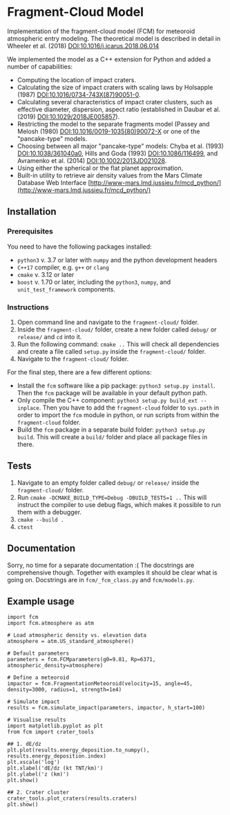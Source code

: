 # Fragment-Cloud Model

Implementation of the fragment-cloud model (FCM) for meteoroid atmospheric entry modeling.
The theoretical model is described in detail in Wheeler et al. (2018) [DOI:10.1016/j.icarus.2018.06.014](https://doi.org/10.1016/j.icarus.2018.06.014)

We implemented the model as a C++ extension for Python and added a number of capabilities:

* Computing the location of impact craters.
* Calculating the size of impact craters with scaling laws by Holsapple (1987) [DOI:10.1016/0734-743X(87)90051-0](https://doi.org/10.1016/0734-743X(87)90051-0).
* Calculating several characteristics of impact crater clusters, such as effective diameter, dispersion, aspect ratio (established in Daubar et al. (2019) [DOI:10.1029/2018JE005857](https://doi.org/10.1029/2018JE005857)).
* Restricting the model to the separate fragments model (Passey and Melosh (1980) [DOI:10.1016/0019-1035(80)90072-X](https://doi.org/10.1016/0019-1035(80)90072-X) or one of the "pancake-type" models.
* Choosing between all major "pancake-type" models: Chyba et al. (1993) [DOI:10.1038/361040a0](https://doi.org/10.1038/361040a0), Hills and Goda (1993) [DOI:10.1086/116499](https://doi.org/10.1086/116499), and Avramenko et al. (2014) [DOI:10.1002/2013JD021028](https://doi.org/10.1002/2013JD021028).
* Using either the spherical or the flat planet approximation.
* Built-in utility to retrieve air density values from the Mars Climate Database Web Interface [http://www-mars.lmd.jussieu.fr/mcd_python/](http://www-mars.lmd.jussieu.fr/mcd_python/)

## Installation

### Prerequisites

You need to have the following packages installed:

* `python3` v. 3.7 or later with `numpy` and the python development headers
* `C++17` compiler, e.g. `g++` or `clang`
* `cmake` v. 3.12 or later
* `boost` v. 1.70 or later, including the `python3`, `numpy`, and `unit_test_framework` components.

### Instructions

1. Open command line and navigate to the `fragment-cloud/` folder.
2. Inside the `fragment-cloud/` folder, create a new folder called `debug/` or `release/` and `cd` into it.
3. Run the following command: `cmake ..` This will check all dependencies and create a file called `setup.py` inside the `fragment-cloud/` folder.
4. Navigate to the `fragment-cloud/` folder.

For the final step, there are a few different options:

* Install the `fcm` software like a pip package: `python3 setup.py install`. Then the `fcm` package will be available in your default python path.
* Only compile the C++ component: `python3 setup.py build_ext --inplace`. Then you have to add the `fragment-cloud` folder to `sys.path` in order to import the `fcm` module in python, or run scripts from within the `fragment-cloud` folder.
* Build the `fcm` package in a separate build folder: `python3 setup.py build`. This will create a `build/` folder and place all package files in there.

## Tests

1. Navigate to an empty folder called `debug/` or `release/` inside the `fragment-cloud/` folder.
2. Run `cmake -DCMAKE_BUILD_TYPE=Debug -DBUILD_TESTS=1 ..` This will instruct the compiler to use debug flags, which makes it possible to run them with a debugger.
3. `cmake --build .`
4. `ctest`

## Documentation

Sorry, no time for a separate documentation :( The docstrings are comprehensive though. Together with examples it should be clear what is going on. Docstrings are in `fcm/_fcm_class.py` and `fcm/models.py`.

## Example usage

```python3
import fcm
import fcm.atmosphere as atm

# Load atmospheric density vs. elevation data
atmosphere = atm.US_standard_atmosphere()

# Default parameters
parameters = fcm.FCMparameters(g0=9.81, Rp=6371, atmospheric_density=atmosphere)

# Define a meteoroid
impactor = fcm.FragmentationMeteoroid(velocity=15, angle=45, density=3000, radius=1, strength=1e4)

# Simulate impact
results = fcm.simulate_impact(parameters, impactor, h_start=100)

# Visualise results
import matplotlib.pyplot as plt
from fcm import crater_tools

## 1. dE/dz
plt.plot(results.energy_deposition.to_numpy(), results.energy_deposition.index)
plt.xscale('log')
plt.xlabel('dE/dz (kt TNT/km)')
plt.ylabel('z (km)')
plt.show()

## 2. Crater cluster
crater_tools.plot_craters(results.craters)
plt.show()
```

